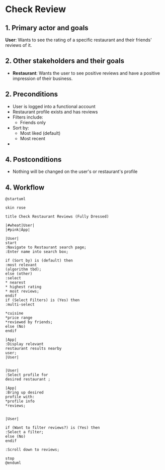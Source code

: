 # Check Review

## 1. Primary actor and goals

__User__: Wants to see the rating of a specific restaurant and their friends' reviews of it.

## 2. Other stakeholders and their goals

* __Restaurant__: Wants the user to see positive reviews and have a positive impression of their business.

## 2. Preconditions

* User is logged into a functional account
* Restaurant profile exists and has reviews
* Filters include:
  * Friends only
* Sort by:
  * Most liked (default)
  * Most recent
* 

## 4. Postconditions

* Nothing will be changed on the user's or restaurant's profile

## 4. Workflow

```plantuml
@startuml

skin rose

title Check Restaurant Reviews (Fully Dressed)

|#wheat|User|
|#pink|App|

|User|
start
:Navigate to Restaurant search page;
:Enter name into search box;

if (Sort by) is (default) then
:most relevant
(algorithm tbd);
else (other)
:select
* nearest
* highest rating
* most reviews;
endif
if (Select Filters) is (Yes) then
:multi-select

*cuisine
*price range
*reviewed by friends;
else (No)
endif

|App|
:Display relevant 
restaurant results nearby 
user;
|User|


|User|
:Select profile for 
desired restaurant ;

|App|
:Bring up desired 
profile with:
*profile info
*reviews;


|User|

if (Want to filter reviews?) is (Yes) then 
:Select a filter;
else (No)
endif

:Scroll down to reviews;

stop
@enduml
```